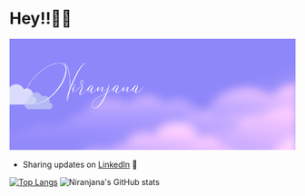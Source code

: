 # Hey!!👋🏾
![image](https://github.com/Niranjana123-art/Niranjana/blob/main/Niranjana.png)
- Sharing updates on <a href="https://www.linkedin.com/in/niranjana-b-nair-48b976203/">LinkedIn</a> 💼



[![Top Langs](https://github-readme-stats.vercel.app/api/top-langs/?username=Niranjana123-art&layout=compact)](https://github.com/Niranjana123-art/github-readme-stats)       ![Niranjana's GitHub stats](https://github-readme-stats.vercel.app/api?username=Niranjana123-art&theme=transparent)


